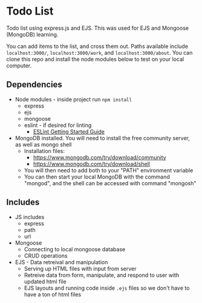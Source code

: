 # Todo List

Todo list using express.js and EJS. This was used for EJS and Mongoose (MongoDB) learning.

You can add items to the list, and cross them out. Paths available include `localhost:3000/`, `localhost:3000/work`, and `localhost:3000/about`. You can clone this repo and install the node modules below to test on your local computer.

## Dependencies

-   Node modules - inside project run `npm install`
    -   express
    -   ejs
    -   mongoose
    -   eslint - if desired for linting
        -   [ESLint Getting Started Guide](https://eslint.org/docs/latest/user-guide/getting-started)
-   MongoDB installed. You will need to install the free community server, as well as mongo shell
    -   Installation files:
        -   https://www.mongodb.com/try/download/community
        -   https://www.mongodb.com/try/download/shell
    -   You will then need to add both to your "PATH" environment variable
    -   You can then start your local MongoDB with the command "mongod", and the shell can be accessed with command "mongosh"

## Includes

-   JS includes
    -   express
    -   path
    -   url
-   Mongoose
    -   Connecting to local mongoose database
    -   CRUD operations
-   EJS - Data retreival and manipulation
    -   Serving up HTML files with input from server
    -   Retreive data from form, manipulate, and respond to user with updated html file
    -   EJS layouts and running code inside `.ejs` files so we don't have to have a ton of html files
